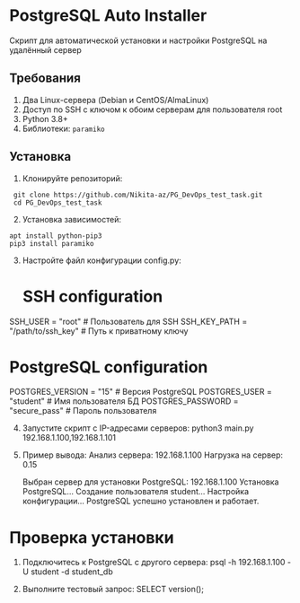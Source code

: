 # PostgreSQL Auto Installer

Скрипт для автоматической установки и настройки PostgreSQL на удалённый сервер

## Требования

1. Два Linux-сервера (Debian и CentOS/AlmaLinux)
2. Доступ по SSH с ключом к обоим серверам для пользователя root
3. Python 3.8+
4. Библиотеки: `paramiko`

## Установка

1. Клонируйте репозиторий:
 ```
  git clone https://github.com/Nikita-az/PG_DevOps_test_task.git
  cd PG_DevOps_test_task
 ```

2. Установка зависимостей:
  ```
  apt install python-pip3
  pip3 install paramiko
  ```

3. Настройте файл конфигурации config.py:
   # SSH configuration
  SSH_USER = "root"                   # Пользователь для SSH
  SSH_KEY_PATH = "/path/to/ssh_key"   # Путь к приватному ключу

  # PostgreSQL configuration
  POSTGRES_VERSION = "15"             # Версия PostgreSQL
  POSTGRES_USER = "student"           # Имя пользователя БД
  POSTGRES_PASSWORD = "secure_pass"   # Пароль пользователя

4. Запустите скрипт с IP-адресами серверов:
   python3 main.py 192.168.1.100,192.168.1.101

5. Пример вывода:
   Анализ сервера: 192.168.1.100
   Нагрузка на сервер: 0.15

   Выбран сервер для установки PostgreSQL: 192.168.1.100
   Установка PostgreSQL...
   Создание пользователя student...
   Настройка конфигурации...
   PostgreSQL успешно установлен и работает.

# Проверка установки
1. Подключитесь к PostgreSQL с другого сервера:
   psql -h 192.168.1.100 -U student -d student_db

2. Выполните тестовый запрос:
   SELECT version();
